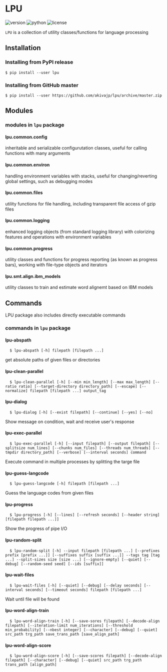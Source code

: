 # LPU

![version](https://img.shields.io/pypi/v/lpu.svg)
![python](https://img.shields.io/pypi/pyversions/lpu.svg)
![license](https://img.shields.io/pypi/l/lpu.svg)

`LPU` is a collection of utility classes/functions for language processing

## Installation

### Installing from PyPI release

```shell
$ pip install --user lpu
```

### Installing from GitHub master

```shell
$ pip install --user https://github.com/akivajp/lpu/archive/master.zip
```

## Modules

### modules in `lpu` package

#### lpu.common.config

  inheritable and serializable configurutation classes, useful for calling functions with many arguments

#### lpu.common.environ

  handling environment variables with stacks, useful for changing/reverting global settings, such as debugging modes

#### lpu.common.files

  utility functions for file handling, including transparent file access of gzip files

#### lpu.common.logging

  enhanced logging objects (from standard logging library) with colorizing features and operations with environment variables

#### lpu.common.progress

  utility classes and functions for progress reporting (as known as progress bars), working with file-type objects and iterators

#### lpu.smt.align.ibm_models

utility classes to train and estimate word alignemt based on IBM models

## Commands

LPU package also includes directly executable commands 

### commands in `lpu` package

#### lpu-abspath

```shell
  $ lpu-abspath [-h] filepath [filepath ...]
```

get absolute paths of given files or directories

#### lpu-clean-parallel

```shell
  $ lpu-clean-parallel [-h] [--min min_length] [--max max_length] [--ratio ratio] [--target-directory directory_path] [--escape] [--normalize] filepath [filepath ...] output_tag
```

#### lpu-dialog

```shell
  $ lpu-dialog [-h] [--exist filepath] [--continue] [--yes] [--no]
```

Show message on condition, wait and receive user's response

#### lpu-exec-parallel

```shell
  $ lpu-exec-parallel [-h] [--input filepath] [--output filepath] [--splitsize num_lines] [--chunks num_files] [--threads num_threads] [--tmpdir directory_path] [--verbose] [--interval seconds] command
```

Execute command in multiple processes by splitting the targe file

#### lpu-guess-langcode

```shell
  $ lpu-guess-langcode [-h] filepath [filepath ...]
```

Guess the language codes from given files

#### lpu-progress

```shell
  $ lpu-progress [-h] [--lines] [--refresh seconds] [--header string] [filepath filepath ...]]
```

Show the progress of pipe I/O

#### lpu-random-split

```shell
  $ lpu-random-split [-h] --input filepath [filepath ...] [--prefixes prefix [prefix ...]] [--suffixes suffix [suffix ...]] --tags tag [tag ...] --split-sizes size [size ...] [--ignore-empty] [--quiet] [--debug] [--random-seed seed] [--ids [suffix]]
```

#### lpu-wait-files

```shell
  $ lpu-wait-files [-h] [--quiet] [--debug] [--delay seconds] [--interval seconds] [--timeout seconds] filepath [filepath ...]
```

Wait until file will be found

#### lpu-word-align-train

```shell
  $ lpu-word-align-train [-h] [--save-sores filepath] [--decode-align filepath] [--iteration-limit num_iterations] [--threshold min_probability] [--nbest integer] [--character] [--debug] [--quiet] src_path trg_path save_trans_path [save_align_path]
```

#### lpu-word-align-score

```shell
  $ lpu-word-align-score [-h] [--save-scores filepath] [--decode-align filepath] [--character] [--debug] [--quiet] src_path trg_path trans_path [align_path]
```
